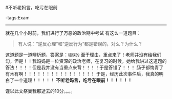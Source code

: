 #不听老妈言，吃亏在眼前

-tags:Exam

-----

就在几个小时前，我们进行了万恶的政治期中考试
有这么一道题目：
>有人说：”逆反心理“和”逆反行为“都是错误的，对么？为什么？

这道题是一道辨析题，答案是：`错误的`
至于理由，重点来了！老师并没有给我们勾，但是！！我妈妈是一位资深的政治老师，在复习的时候，她给我讲过这道题的答法！！！！但是我并没有当重点来背！！！！于是答错了！！！
肠子都悔青了有木有啊！！！！！！！！！！！！！！！！
于是，经历此次事件后，我真的明白了一个道理！！！！！
**不听老妈言，吃亏在眼前！！！！！！**

谨以此文祭奠我那逝去的10分。。。。